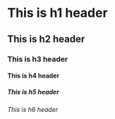 # This is h1 header

## This is h2 header

### This is h3 header

#### This is h4 header

##### This is h5 header

###### This is h6 header
